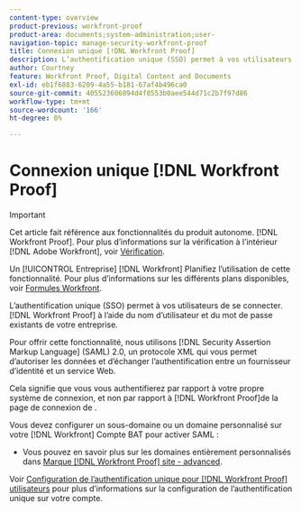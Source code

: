 ```yaml
---
content-type: overview
product-previous: workfront-proof
product-area: documents;system-administration;user-
navigation-topic: manage-security-workfront-proof
title: Connexion unique [!DNL Workfront Proof]
description: L’authentification unique (SSO) permet à vos utilisateurs de se connecter. [!DNL Workfront Proof] à l’aide du nom d’utilisateur et du mot de passe existants de votre entreprise.
author: Courtney
feature: Workfront Proof, Digital Content and Documents
exl-id: eb1f6883-6209-4a55-b181-67af4b496ca0
source-git-commit: 405523606094d4f8553b0aee544d71c2b7f97d86
workflow-type: tm+mt
source-wordcount: '166'
ht-degree: 0%

---
```


# Connexion unique [!DNL Workfront Proof]

>[!IMPORTANT]
>
>Cet article fait référence aux fonctionnalités du produit autonome. [!DNL Workfront Proof]. Pour plus d’informations sur la vérification à l’intérieur [!DNL Adobe Workfront], voir [Vérification](../../../review-and-approve-work/proofing/proofing.md).

Un [!UICONTROL Entreprise] [!DNL Workfront] Planifiez l’utilisation de cette fonctionnalité. Pour plus d’informations sur les différents plans disponibles, voir [Formules Workfront](https://www.workfront.com/plans).

L’authentification unique (SSO) permet à vos utilisateurs de se connecter. [!DNL Workfront Proof] à l’aide du nom d’utilisateur et du mot de passe existants de votre entreprise.

Pour offrir cette fonctionnalité, nous utilisons [!DNL Security Assertion Markup Language] (SAML) 2.0, un protocole XML qui vous permet d’autoriser les données et d’échanger l’authentification entre un fournisseur d’identité et un service Web.

Cela signifie que vous vous authentifierez par rapport à votre propre système de connexion, et non par rapport à [!DNL Workfront Proof]de la page de connexion de .

Vous devez configurer un sous-domaine ou un domaine personnalisé sur votre [!DNL Workfront] Compte BAT pour activer SAML :

<!--* Custom sub-domains are free to set up. See our [Configure a branded domain in Workfront Proof](../../../workfront-proof/wp-acct-admin/branding/configure-branded-domain-in-wp.md) for more information.-->
* Vous pouvez en savoir plus sur les domaines entièrement personnalisés dans  [Marque [!DNL Workfront Proof] site - advanced](../../../workfront-proof/wp-acct-admin/branding/brand-wp-site-advanced.md).

Voir [Configuration de l’authentification unique pour [!DNL Workfront Proof] utilisateurs](../../../workfront-proof/wp-acct-admin/account-settings/configure-sso-for-wp-users.md) pour plus d’informations sur la configuration de l’authentification unique sur votre compte.
